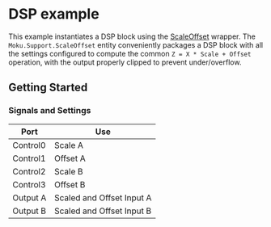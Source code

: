 # DSP example

This example instantiates a DSP block using the [ScaleOffset](https://compile.liquidinstruments.com/docs/support.html#scaleoffset) wrapper. The `Moku.Support.ScaleOffset` entity conveniently packages a DSP block with all the settings configured to compute the common `Z = X * Scale + Offset` operation, with the output properly clipped to prevent under/overflow.

## Getting Started

### Signals and Settings
| Port | Use |
| --- | --- |
| Control0  |	Scale A |
| Control1  |	Offset A |
| Control2  |	Scale B |
| Control3  |	Offset B |
| Output A | 	Scaled and Offset Input A |
| Output B | 	Scaled and Offset Input B |
